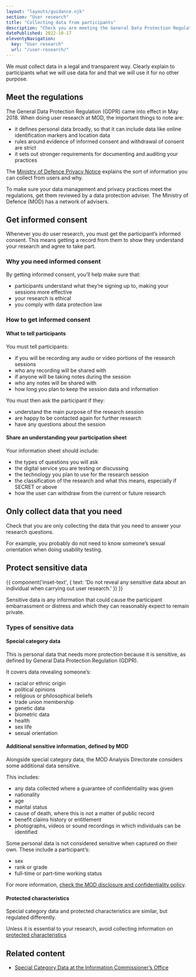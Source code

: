 ```yaml
---
layout: "layouts/guidance.njk"
section: "User research"
title: "Collecting data from participants"
description: "Check you are meeting the General Data Protection Regulation (GDPR). Get informed consent and protect participants’ sensitive data."
datePublished: 2022-10-17
eleventyNavigation:
  key: "User research"
  url: "/user-research/"
---
```


We must collect data in a legal and transparent way. Clearly explain to participants what we will use data for and that we will use it for no other purpose.

## Meet the regulations

The General Data Protection Regulation (GDPR) came into effect in May 2018. When doing user research at MOD, the important things to note are:

- it defines personal data broadly, so that it can include data like online identification markers and location data
- rules around evidence of informed consent and withdrawal of consent are strict
- it sets out stronger requirements for documenting and auditing your practices

The [Ministry of Defence Privacy Notice](https://www.gov.uk/government/publications/ministry-of-defence-privacy-notice/mod-privacy-notice) explains the sort of information you can collect from users and why.

To make sure your data management and privacy practices meet the regulations, get them reviewed by a data protection adviser. The Ministry of Defence (MOD) has a network of advisers.

## Get informed consent

Whenever you do user research, you must get the participant’s informed consent. This means getting a record from them to show they understand your research and agree to take part.

### Why you need informed consent

By getting informed consent, you’ll help make sure that:

- participants understand what they’re signing up to, making your sessions more effective
- your research is ethical
- you comply with data protection law

### How to get informed consent

#### What to tell participants

You must tell participants:

- if you will be recording any audio or video portions of the research sessions
- who any recording will be shared with
- if anyone will be taking notes during the session
- who any notes will be shared with
- how long you plan to keep the session data and information

You must then ask the participant if they:

- understand the main purpose of the research session
- are happy to be contacted again for further research
- have any questions about the session

#### Share an understanding your participation sheet

Your information sheet should include:

- the types of questions you will ask
- the digital service you are testing or discussing
- the technology you plan to use for the research session
- the classification of the research and what this means, especially if SECRET or above
- how the user can withdraw from the current or future research


## Only collect data that you need

Check that you are only collecting the data that you need to answer your research questions.

For example, you probably do not need to know someone’s sexual orientation when doing usability testing.

## Protect sensitive data

{{ component('inset-text', {
  text: 'Do not reveal any sensitive data about an individual when carrying out user research.'
}) }}

Sensitive data is any information that could cause the participant embarrassment or distress and which they can reasonably expect to remain private.

### Types of sensitive data

#### Special category data

This is personal data that needs more protection because it is sensitive, as defined by General Data Protection Regulation (GDPR).

It covers data revealing someone’s:

- racial or ethnic origin
- political opinions
- religious or philosophical beliefs
- trade union membership
- genetic data
- biometric data
- health
- sex life
- sexual orientation

#### Additional sensitive information, defined by MOD

Alongside special category data, the MOD Analysis Directorate considers some additional data sensitive.

This includes:

- any data collected where a guarantee of confidentiality was given
- nationality
- age
- marital status
- cause of death, where this is not a matter of public record
- benefit claims history or entitlement
- photographs, videos or sound recordings in which individuals can be identified

Some personal data is not considered sensitive when captured on their own. These include a participant’s:

- sex
- rank or grade
- full-time or part-time working status

For more information, [check the MOD disclosure and confidentiality policy](https://www.gov.uk/government/publications/defence-statistics-policies/ministry-of-defence-disclosure-and-confidentiality-policy-identifiable-survey-data#fn:2).

#### Protected characteristics

Special category data and protected characteristics are similar, but regulated differently.

Unless it is essential to your research, avoid collecting information on [protected characteristics](https://www.gov.uk/discrimination-your-rights)

## Related content

- [Special Category Data at the Information Commissioner’s Office](https://ico.org.uk/for-organisations/guide-to-data-protection/guide-to-the-general-data-protection-regulation-gdpr/lawful-basis-for-processing/special-category-data)
